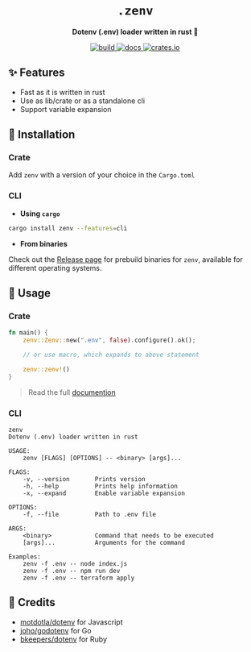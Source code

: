 <h1 align="center">
    <code>.zenv</code>
</h1>
<p align="center"><b>Dotenv (.env) loader written in rust 🦀</b></p>

<p align="center">
  <a aria-label="build" href="https://github.com/numToStr/zenv/actions/workflows/build.yml">
    <img alt="build" src="https://github.com/numToStr/zenv/actions/workflows/build.yml/badge.svg">
  </a>
  <a aria-label="docs" href="https://docs.rs/zenv">
    <img alt="docs" src="https://docs.rs/zenv/badge.svg">
  </a>
  <a aria-label="crates.io" href="https://crates.io/crates/zenv">
    <img alt="crates.io" src="https://img.shields.io/crates/v/zenv.svg">
  </a>
</p>

## ✨ Features

-   Fast as it is written in rust
-   Use as lib/crate or as a standalone cli
-   Support variable expansion

## 🚀 Installation

### Crate

Add `zenv` with a version of your choice in the `Cargo.toml`

### CLI

-   **Using `cargo`**

```sh
cargo install zenv --features=cli
```

-   **From binaries**

Check out the [Release page](https://github.com/numToStr/zenv/releases) for prebuild binaries for `zenv`, available for different operating systems.

## 🤞 Usage

### Crate

```rust
fn main() {
    zenv::Zenv::new(".env", false).configure().ok();

    // or use macro, which expands to above statement

    zenv::zenv!()
}
```

> Read the full [documention](https:://docs.rs/zenv)

### CLI

```
zenv
Dotenv (.env) loader written in rust

USAGE:
    zenv [FLAGS] [OPTIONS] -- <binary> [args]...

FLAGS:
    -v, --version       Prints version
    -h, --help          Prints help information
    -x, --expand        Enable variable expansion

OPTIONS:
    -f, --file          Path to .env file

ARGS:
    <binary>            Command that needs to be executed
    [args]...           Arguments for the command

Examples:
    zenv -f .env -- node index.js
    zenv -f .env -- npm run dev
    zenv -f .env -- terraform apply
```

<!-- TODO: explanation -->

## 🙏 Credits

-   [motdotla/dotenv](https://github.com/motdotla/dotenv) for Javascript
-   [joho/godotenv](https://github.com/joho/godotenv) for Go
-   [bkeepers/dotenv](https://github.com/bkeepers/dotenv) for Ruby
